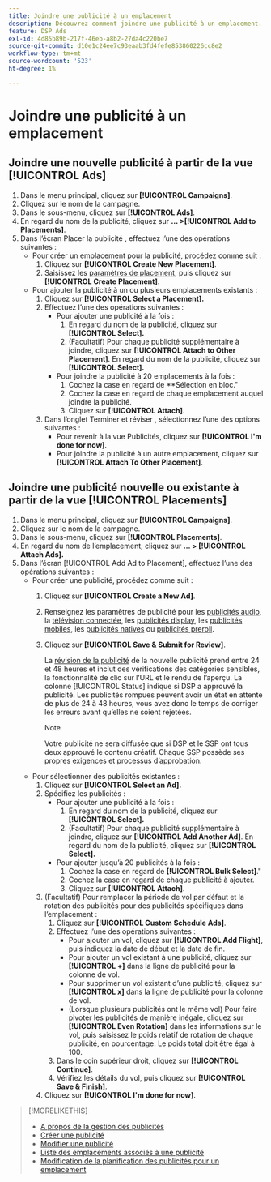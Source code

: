 ```yaml
---
title: Joindre une publicité à un emplacement
description: Découvrez comment joindre une publicité à un emplacement.
feature: DSP Ads
exl-id: 4d85b89b-217f-46eb-a8b2-27da4c220be7
source-git-commit: d10e1c24ee7c93eaab3fd4fefe853860226cc8e2
workflow-type: tm+mt
source-wordcount: '523'
ht-degree: 1%

---
```


# Joindre une publicité à un emplacement

## Joindre une nouvelle publicité à partir de la vue [!UICONTROL Ads]

1. Dans le menu principal, cliquez sur **[!UICONTROL Campaigns]**.
1. Cliquez sur le nom de la campagne.
1. Dans le sous-menu, cliquez sur **[!UICONTROL Ads]**.
1. En regard du nom de la publicité, cliquez sur **... >[!UICONTROL Add to Placements]**.
1. Dans l’écran Placer la publicité , effectuez l’une des opérations suivantes :
   * Pour créer un emplacement pour la publicité, procédez comme suit :
      1. Cliquez sur **[!UICONTROL Create New Placement]**.
      1. Saisissez les [paramètres de placement](/help/dsp/campaign-management/placements/placement-settings.md), puis cliquez sur **[!UICONTROL Create Placement]**.
   * Pour ajouter la publicité à un ou plusieurs emplacements existants :
      1. Cliquez sur **[!UICONTROL Select a Placement].**
      1. Effectuez l’une des opérations suivantes :
         * Pour ajouter une publicité à la fois :
            1. En regard du nom de la publicité, cliquez sur **[!UICONTROL Select].**
            1. (Facultatif) Pour chaque publicité supplémentaire à joindre, cliquez sur **[!UICONTROL Attach to Other Placement]**. En regard du nom de la publicité, cliquez sur **[!UICONTROL Select].**
         * Pour joindre la publicité à 20 emplacements à la fois :
            1. Cochez la case en regard de **Sélection en bloc.&quot;
            1. Cochez la case en regard de chaque emplacement auquel joindre la publicité.
            1. Cliquez sur **[!UICONTROL Attach]**.
      1. Dans l’onglet Terminer et réviser , sélectionnez l’une des options suivantes :
         * Pour revenir à la vue Publicités, cliquez sur **[!UICONTROL I'm done for now]**.
         * Pour joindre la publicité à un autre emplacement, cliquez sur **[!UICONTROL Attach To Other Placement]**.

## Joindre une publicité nouvelle ou existante à partir de la vue [!UICONTROL Placements]

1. Dans le menu principal, cliquez sur **[!UICONTROL Campaigns]**.
1. Cliquez sur le nom de la campagne.
1. Dans le sous-menu, cliquez sur **[!UICONTROL Placements]**.
1. En regard du nom de l’emplacement, cliquez sur **... > [!UICONTROL Attach Ads].**
1. Dans l’écran [!UICONTROL Add Ad to Placement], effectuez l’une des opérations suivantes :
   * Pour créer une publicité, procédez comme suit :
      1. Cliquez sur **[!UICONTROL Create a New Ad]**.
      1. Renseignez les paramètres de publicité pour les [publicités audio](ad-settings-audio.md), la [télévision connectée](ad-settings-connected-tv.md), les [publicités display](ad-settings-display.md), les [publicités mobiles](ad-settings-mobile.md), les [publicités natives](ad-settings-native.md) ou [publicités preroll](ad-settings-pre-roll.md).
      1. Cliquez sur **[!UICONTROL Save & Submit for Review]**.

         La [révision de la publicité](ad-about.md) de la nouvelle publicité prend entre 24 et 48 heures et inclut des vérifications des catégories sensibles, la fonctionnalité de clic sur l’URL et le rendu de l’aperçu. La colonne [!UICONTROL Status] indique si DSP a approuvé la publicité. Les publicités rompues peuvent avoir un état en attente de plus de 24 à 48 heures, vous avez donc le temps de corriger les erreurs avant qu’elles ne soient rejetées.

         >[!NOTE]
         >
         >Votre publicité ne sera diffusée que si DSP et le SSP ont tous deux approuvé le contenu créatif. Chaque SSP possède ses propres exigences et processus d’approbation.
   * Pour sélectionner des publicités existantes :
      1. Cliquez sur **[!UICONTROL Select an Ad].**
      1. Spécifiez les publicités :
         * Pour ajouter une publicité à la fois :
            1. En regard du nom de la publicité, cliquez sur **[!UICONTROL Select].**
            1. (Facultatif) Pour chaque publicité supplémentaire à joindre, cliquez sur **[!UICONTROL Add Another Ad]**. En regard du nom de la publicité, cliquez sur **[!UICONTROL Select].**
         * Pour ajouter jusqu’à 20 publicités à la fois :
            1. Cochez la case en regard de **[!UICONTROL Bulk Select]**.&quot;
            1. Cochez la case en regard de chaque publicité à ajouter.
            1. Cliquez sur **[!UICONTROL Attach]**.
      1. (Facultatif) Pour remplacer la période de vol par défaut et la rotation des publicités pour des publicités spécifiques dans l’emplacement :
         1. Cliquez sur **[!UICONTROL Custom Schedule Ads]**.
         1. Effectuez l’une des opérations suivantes :
            * Pour ajouter un vol, cliquez sur **[!UICONTROL Add Flight]**, puis indiquez la date de début et la date de fin.
            * Pour ajouter un vol existant à une publicité, cliquez sur **[!UICONTROL +]** dans la ligne de publicité pour la colonne de vol.
            * Pour supprimer un vol existant d’une publicité, cliquez sur **[!UICONTROL x]** dans la ligne de publicité pour la colonne de vol.
            * (Lorsque plusieurs publicités ont le même vol) Pour faire pivoter les publicités de manière inégale, cliquez sur **[!UICONTROL Even Rotation]** dans les informations sur le vol, puis saisissez le poids relatif de rotation de chaque publicité, en pourcentage.
Le poids total doit être égal à 100.
         1. Dans le coin supérieur droit, cliquez sur **[!UICONTROL Continue]**.
         1. Vérifiez les détails du vol, puis cliquez sur **[!UICONTROL Save & Finish]**.
      1. Cliquez sur **[!UICONTROL I'm done for now]**.


>[!MORELIKETHIS]
>
>* [A propos de la gestion des publicités](ad-about.md)
>* [Créer une publicité](ad-create.md)
>* [Modifier une publicité](ad-edit.md)
>* [Liste des emplacements associés à une publicité](ad-list-placements.md)
>* [Modification de la planification des publicités pour un emplacement](/help/dsp/campaign-management/placements/placement-edit-ad-schedule.md)

